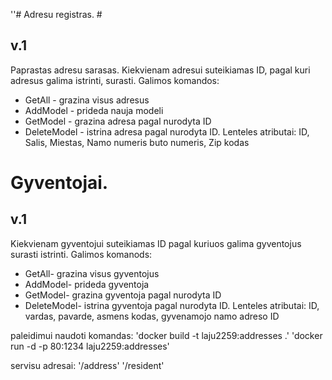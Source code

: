''# Adresu registras. #
## v.1 ## 
Paprastas adresu sarasas. Kiekvienam adresui suteikiamas ID, pagal kuri adresus galima istrinti, surasti.
Galimos komandos:
* GetAll - grazina visus adresus
* AddModel - prideda nauja modeli
* GetModel - grazina adresa pagal nurodyta ID
* DeleteModel - istrina adresa pagal nurodyta ID.
Lenteles atributai: ID, Salis, Miestas, Namo numeris buto numeris, Zip kodas
# Gyventojai. #
## v.1 ##
Kiekvienam gyventojui suteikiamas ID pagal kuriuos galima gyventojus surasti istrinti.
Galimos komanods:
* GetAll- grazina visus gyventojus
* AddModel- prideda gyventoja
* GetModel- grazina gyventoja pagal nurodyta ID
* DeleteModel- istrina gyventoja pagal nurodyta ID.
Lenteles atributai: ID, vardas, pavarde, asmens kodas, gyvenamojo namo adreso ID

paleidimui naudoti komandas:
'docker build -t laju2259:addresses .'
'docker run -d -p 80:1234 laju2259:addresses'
  
  servisu adresai:
'/address'
'/resident'
